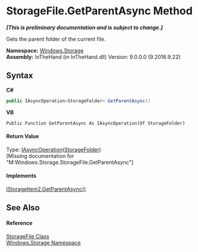 # StorageFile.GetParentAsync Method 
 _**\[This is preliminary documentation and is subject to change.\]**_

Gets the parent folder of the current file.

**Namespace:**&nbsp;<a href="N_Windows_Storage">Windows.Storage</a><br />**Assembly:**&nbsp;InTheHand (in InTheHand.dll) Version: 9.0.0.0 (9.2016.9.22)

## Syntax

**C#**<br />
``` C#
public IAsyncOperation<StorageFolder> GetParentAsync()
```

**VB**<br />
``` VB
Public Function GetParentAsync As IAsyncOperation(Of StorageFolder)
```


#### Return Value
Type: <a href="T_Windows_Foundation_IAsyncOperation_1">IAsyncOperation</a>(<a href="T_Windows_Storage_StorageFolder">StorageFolder</a>)<br />\[Missing <returns> documentation for "M:Windows.Storage.StorageFile.GetParentAsync"\]

#### Implements
<a href="M_Windows_Storage_IStorageItem2_GetParentAsync">IStorageItem2.GetParentAsync()</a><br />

## See Also


#### Reference
<a href="T_Windows_Storage_StorageFile">StorageFile Class</a><br /><a href="N_Windows_Storage">Windows.Storage Namespace</a><br />